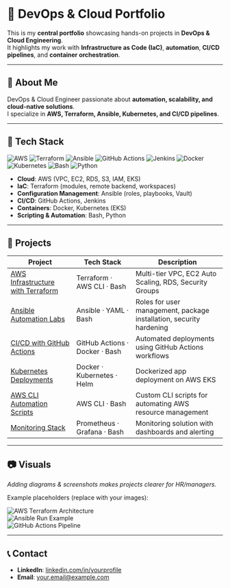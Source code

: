 # 🚀 DevOps & Cloud Portfolio

This is my **central portfolio** showcasing hands-on projects in **DevOps & Cloud Engineering**.  
It highlights my work with **Infrastructure as Code (IaC)**, **automation**, **CI/CD pipelines**, and **container orchestration**.  

---

## 📌 About Me
DevOps & Cloud Engineer passionate about **automation, scalability, and cloud-native solutions**.  
I specialize in **AWS, Terraform, Ansible, Kubernetes, and CI/CD pipelines**.  

---

## 🧰 Tech Stack

![AWS](https://img.shields.io/badge/Cloud-AWS-orange)
![Terraform](https://img.shields.io/badge/IaC-Terraform-blue) 
![Ansible](https://img.shields.io/badge/CM-Ansible-red) 
![GitHub Actions](https://img.shields.io/badge/CI%2FCD-GitHub_Actions-lightgrey) 
![Jenkins](https://img.shields.io/badge/CI%2FCD-Jenkins-green) 
![Docker](https://img.shields.io/badge/Containers-Docker-blue) 
![Kubernetes](https://img.shields.io/badge/Containers-Kubernetes-blue) 
![Bash](https://img.shields.io/badge/Scripting-Bash-black) 
![Python](https://img.shields.io/badge/Scripting-Python-yellow)

- **Cloud**: AWS (VPC, EC2, RDS, S3, IAM, EKS)  
- **IaC**: Terraform (modules, remote backend, workspaces)  
- **Configuration Management**: Ansible (roles, playbooks, Vault)  
- **CI/CD**: GitHub Actions, Jenkins  
- **Containers**: Docker, Kubernetes (EKS)  
- **Scripting & Automation**: Bash, Python  

---

## 📂 Projects


| Project | Tech Stack | Description |
|---------|------------|-------------|
| [AWS Infrastructure with Terraform](https://github.com/engabelal/aws-infra-terraform) | Terraform · AWS CLI · Bash | Multi-tier VPC, EC2 Auto Scaling, RDS, Security Groups |
| [Ansible Automation Labs](https://github.com/engabelal/ansible-automation-labs) | Ansible · YAML · Bash | Roles for user management, package installation, security hardening |
| [CI/CD with GitHub Actions](https://github.com/engabelal/devops-cicd-demos) | GitHub Actions · Docker · Bash | Automated deployments using GitHub Actions workflows |
| [Kubernetes Deployments](https://github.com/engabelal/kubernetes-docker-labs) | Docker · Kubernetes · Helm | Dockerized app deployment on AWS EKS |
| [AWS CLI Automation Scripts](https://github.com/engabelal/aws-cli-tools) | AWS CLI · Bash | Custom CLI scripts for automating AWS resource management |
| [Monitoring Stack](https://github.com/engabelal/monitoring-stack) | Prometheus · Grafana · Bash | Monitoring solution with dashboards and alerting |

---

## 📷 Visuals

_Adding diagrams & screenshots makes projects clearer for HR/managers._  

Example placeholders (replace with your images):  

![AWS Terraform Architecture](./images/aws-terraform-diagram.png)  
![Ansible Run Example](./images/ansible-run.png)  
![GitHub Actions Pipeline](./images/github-actions-pipeline.png)  

---

## 📞 Contact
- **LinkedIn**: [linkedin.com/in/yourprofile](https://linkedin.com/in/yourprofile)  
- **Email**: your.email@example.com  
